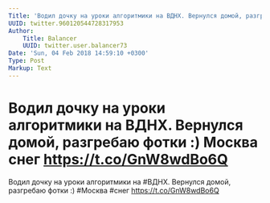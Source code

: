 ```yaml
---
Title: 'Водил дочку на уроки алгоритмики на ВДНХ. Вернулся домой, разгребаю фотки :) Москва снег https://t.co/GnW8wdBo6Q'
UUID: twitter.960120544728317953
Author:
    Title: Balancer
    UUID: twitter.user.balancer73
Date: 'Sun, 04 Feb 2018 14:59:10 +0300'
Type: Post
Markup: Text
---
```


# Водил дочку на уроки алгоритмики на ВДНХ. Вернулся домой, разгребаю фотки :) Москва снег https://t.co/GnW8wdBo6Q

Водил дочку на уроки алгоритмики на #ВДНХ. Вернулся домой,
разгребаю фотки :) #Москва #снег https://t.co/GnW8wdBo6Q